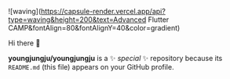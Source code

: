 ![waving](https://capsule-render.vercel.app/api?type=waving&height=200&text=Advanced Flutter CAMP&fontAlign=80&fontAlignY=40&color=gradient)

Hi there 👋

**youngjungju/youngjungju** is a ✨ _special_ ✨ repository because its `README.md` (this file) appears on your GitHub profile.
